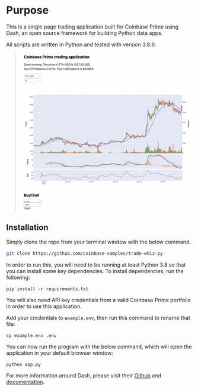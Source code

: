 # Purpose

This is a single page trading application built for Coinbase Prime using Dash, an open source framework for building Python data apps.  

All scripts are written in Python and tested with version 3.8.9.
> ![figure](assets/app.png)
## Installation

Simply clone the repo from your terminal window with the below command.

```bash
git clone https://github.com/coinbase-samples/trade-whiz-py
```

In order to run this, you will need to be running at least Python 3.8 so that you can install some key dependencies. To install dependencies, run the following: 
```
pip install -r requirements.txt
```
You will also need API key credentials from a valid Coinbase Prime portfolio in order to use this application.

Add your credentials to ``example.env``, then run this command to rename that file:
```
cp example.env .env
```

You can now run the program with the below command, which will open the application in your default browser window: 

```
python app.py
```

For more information around Dash, please visit their [Github](https://github.com/plotly/dash) and [documentation](https://dash.plotly.com/introduction). 
